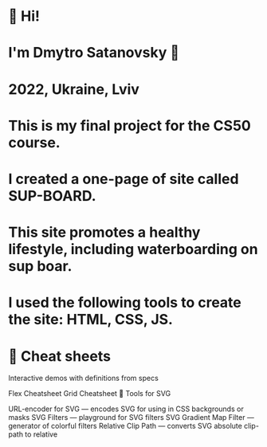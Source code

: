 # 👋 Hi!
# I'm Dmytro Satanovsky 👋
# 2022, Ukraine, Lviv
# This is my final project for the CS50 course.
# I created a one-page of site called SUP-BOARD.
# This site promotes a healthy lifestyle, including waterboarding on sup boar.
# I used the following tools to create the site: HTML, CSS, JS.
# 📑 Cheat sheets

Interactive demos with definitions from specs

Flex Cheatsheet
Grid Cheatsheet
📐 Tools for SVG

URL-encoder for SVG — encodes SVG for using in CSS backgrounds or masks
SVG Filters — playground for SVG filters
SVG Gradient Map Filter — generator of colorful filters
Relative Clip Path — converts SVG absolute clip-path to relative
